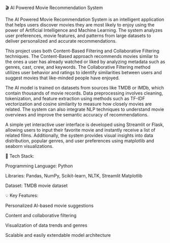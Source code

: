 🎬 AI Powered Movie Recommendation System

The AI Powered Movie Recommendation System is an intelligent application that helps users discover movies they are most likely to enjoy using the power of Artificial Intelligence and Machine Learning. The system analyzes user preferences, movie features, and patterns from large datasets to deliver personalized and accurate recommendations.

This project uses both Content-Based Filtering and Collaborative Filtering techniques. The Content-Based approach recommends movies similar to the ones a user has already watched or liked by analyzing metadata such as genres, cast, crew, and keywords. The Collaborative Filtering method utilizes user behavior and ratings to identify similarities between users and suggest movies that like-minded people have enjoyed.

The AI model is trained on datasets from sources like TMDB or IMDb, which contain thousands of movie records. Data preprocessing involves cleaning, tokenization, and feature extraction using methods such as TF-IDF vectorization and cosine similarity to measure how closely movies are related. The system can also integrate NLP techniques to understand movie overviews and improve the semantic accuracy of recommendations.

A simple yet interactive user interface is developed using Streamlit or Flask, allowing users to input their favorite movie and instantly receive a list of related films. Additionally, the system provides visual insights into data distribution, popular genres, and user preferences using matplotlib and seaborn visualizations.

🔧 Tech Stack:

Programming Language: Python

Libraries: Pandas, NumPy, Scikit-learn, NLTK, Streamlit Matplotlib

Dataset: TMDB movie dataset

💡 Key Features:

Personalized AI-based movie suggestions

Content and collaborative filtering

Visualization of data trends and genres

Scalable and easily extendable model architecture

